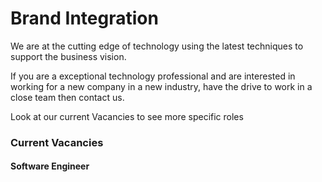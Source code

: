 # Brand Integration

We are at the cutting edge of technology using the latest techniques to support
the business vision.

If you are a exceptional technology professional and are interested in working
for a new company in a new industry, have the drive to work in a close team
then contact us.

Look at our current Vacancies to see more specific roles

### Current Vacancies

#### Software Engineer
